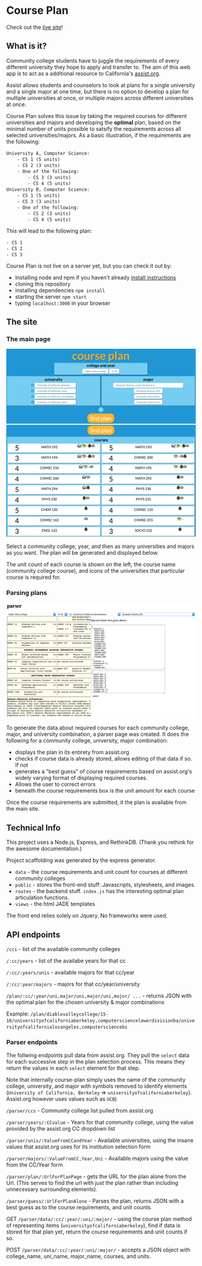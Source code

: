 # Course Plan

Check out the [live site](http://kylecodes.me)!

## What is it?

Community college students have to juggle the requirements of every different university they hope to apply and transfer to. The aim of this web app is to act as a additional resource to California's [assist.org](http://www.assist.org).

Assist allows students and counselors to look at plans for a single university and a single major at one time, but there is no option to develop a plan for multiple universities at once, or multiple majors across different universities at once.

Course Plan solves this issue by taking the required courses for different universities and majors and developing the **optimal** plan, based on the minimal number of units possible to satsify the requirements across all selected universities/majors. As a basic illustration, if the requirements are the following:

	University A, Computer Science:
		- CS 1 (5 units)
		- CS 2 (3 units)
		- One of the following:
			- CS 3 (3 units)
			- CS 4 (5 units)
	University B, Computer Science:
		- CS 1 (5 units)
		- CS 3 (3 units)
		- One of the following:
			- CS 2 (3 units)
			- CS 4 (5 units)

This will lead to the following plan:
	
	- CS 1
	- CS 2
	- CS 3

Course Plan is not live on a server yet, but you can check it out by:

- Installing node and npm if you haven't already [install instructions](https://www.npmjs.com/package/npm)
- cloning this repository
- installing dependencies `npm install`
- starting the server `npm start`
- typing `localhost:3000` in your browser

## The site

### The main page

![main page image 1](README_images/1.png)
![main page image 2](README_images/2.png)

Select a community college, year, and then as many universities and majors as you want. The plan will be generated and displayed below.

The unit count of each course is shown on the left, the course name (community college course), and icons of the universities that particular course is required for.

### Parsing plans

![parser image 1](README_images/3.png)

To generate the data about required courses for each community college, major, and university combination, a parser page was created. It does the following for a community college, university, major combination:

- displays the plan in its entirety from assist.org
- checks if course data is already stored, allows editing of that data if so. If not
- generates a "best guess" of course requirements based on assist.org's widely varying format of displaying required courses.
- Allows the user to correct errors
- beneath the course requirements box is the unit amount for each course

Once the course requirements are submitted, it the plan is available from the main site.

## Technical Info

This project uses a Node.js, Express, and RethinkDB. (Thank you rethink for the awesome documentation.)

Project scaffolding was generated by the express generator.

- `data` - the course requirements and unit count for courses at different community colleges
- `public` - stores the front-end stuff: Javascripts, stylesheets, and images.
- `routes` - the backend stuff. `index.js` has the interesting optimal plan articulation functions.
- `views` - the html JADE templates

The front end relies solely on Jquery. No frameworks were used.

## API endpoints

`/ccs` - list of the available community colleges

`/:cc/years` - list of the availabe years for that cc

`/:cc/:years/unis` - available majors for that cc/year

`/:cc/:year/majors` - majors for that cc/year/university

`/plan/:cc/:year/uni,major/uni,major/uni,major/ ...` - returns JSON with the optimal plan for the chosen university & major combinations

Example: `/plan/diablovalleycollege/15-16/universityofcaliforniaberkeley,computersciencelowerdivisionba/universityofcalifornialosangeles,computersciencebs`

### Parser endpoints

The follwing endpoints pull data from assist.org. They pull the `select` data for each successive step in the plan selection process. This means they return the values in each `select` element for that step.

Note that internally course-plan simply uses the name of the community college, university, and major with symbols removed to identify elements (`University of California, Berkeley` => `universityofcaliforniaberkeley`). Assist.org however uses values such as `UCB`)

`/parser/ccs` - Community college list pulled from assist.org

`/parser/years/:CCvalue` - Years for that community college, using the value provided by the assist.org CC dropdown list

`/parser/unis/:ValueFromCCandYear` - Available universities, using the insane values that assist.org uses for its institution selection form

`/parser/majors/:ValueFromCC,Year,Uni` - Available majors using the value from the CC/Year form

`/parser/plan/:UrlForPlanPage` - gets the URL for the plan alone from the Url. (This serves to find the url with just the plan rather than including unnecessary surrounding elements).

`/parser/guess/:UrlForPlanAlone` - Parses the plan, returns JSON with a best guess as to the course requirements, and unit counts.

GET `/parser/data/:cc/:year/:uni/:major/` - using the course plan method of representing items (`universityofcaliforniaberkeley`), find if data is stored for that plan yet, return the course requirements and unit counts if so.

POST `/parser/data/:cc/:year/:uni/:major/` - accepts a JSON object with college_name, uni_name, major_name, courses, and units.




	
